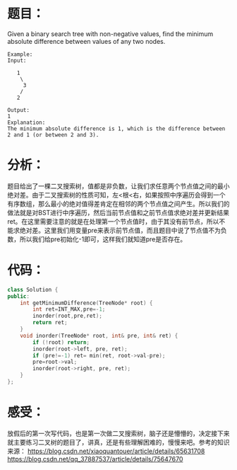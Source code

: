 题目：
==
Given a binary search tree with non-negative values, find the minimum absolute difference between values of any two nodes.
```
Example:
Input:

   1
    \
     3
    /
   2

Output:
1
Explanation:
The minimum absolute difference is 1, which is the difference between 2 and 1 (or between 2 and 3).
```

分析：
==
题目给出了一棵二叉搜索树，值都是非负数，让我们求任意两个节点值之间的最小绝对差。由于二叉搜索树的性质可知，左<根<右，如果按照中序遍历会得到一个有序数组，那么最小的绝对值得差肯定在相邻的两个节点值之间产生。所以我们的做法就是对BST进行中序遍历，然后当前节点值和之前节点值求绝对差并更新结果ret。在这里需要注意的就是在处理第一个节点值时，由于其没有前节点，所以不能求绝对差。这里我们用变量pre来表示前节点值，而且题目中说了节点值不为负数，所以我们给pre初始化-1即可，这样我们就知道pre是否存在。

代码：
==
```C++
class Solution {
public:
    int getMinimumDifference(TreeNode* root) {
        int ret=INT_MAX,pre=-1;
        inorder(root,pre,ret);
        return ret;
    }
    void inorder(TreeNode* root, int& pre, int& ret) {
        if (!root) return;
        inorder(root->left, pre, ret);
        if (pre!=-1) ret= min(ret, root->val-pre);
        pre=root->val;
        inorder(root->right, pre, ret);
    }
};
```

感受：
==
放假后的第一次写代码，也是第一次做二叉搜索树，脑子还是懵懵的，决定接下来就主要练习二叉树的题目了，讲真，还是有些理解困难的，慢慢来吧。参考的知识来源：
https://blog.csdn.net/xiaoquantouer/article/details/65631708        https://blog.csdn.net/qq_37887537/article/details/75647670


